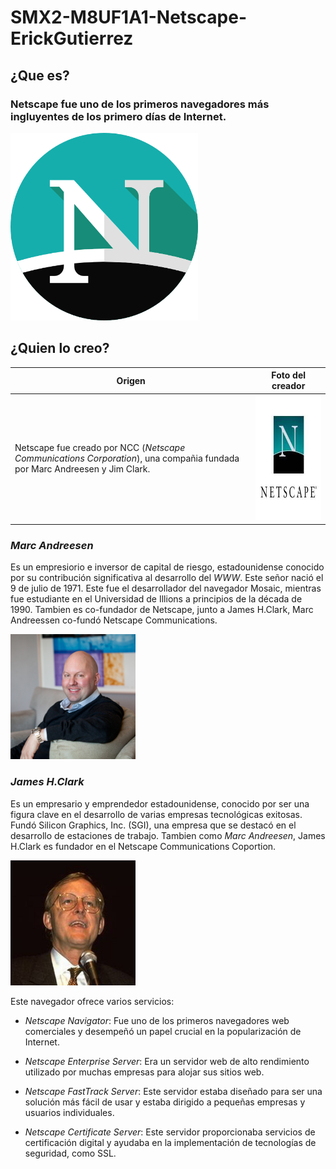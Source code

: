 # SMX2-M8UF1A1-Netscape-ErickGutierrez
## ¿Que es?
### Netscape fue uno de los primeros navegadores más ingluyentes de los primero días de Internet. 

<img src="./Fotos/518706.png" alt="Netscape" width="300" height="300" />

## ¿Quien lo creo?
|Origen|Foto del creador|
|------------------------|--------------------|
|Netscape fue creado por NCC (*Netscape Communications Corporation*), una compañia fundada por Marc Andreesen y Jim Clark.   |<img src="./Fotos/descarga.jpeg" alt="netscapecorpotion" width="200" height="200" />|


### *Marc Andreesen*
 Es un empresiorio e inversor de capital de riesgo, estadounidense conocido por su contribución significativa al desarrollo del *WWW*. Este señor nació el 9 de julio de 1971. Este fue el desarrollador del navegador Mosaic, mientras fue estudiante en el Universidad de Illions a principios de la década de 1990. Tambien es co-fundador de Netscape, junto a James H.Clark, Marc Andreessen co-fundó Netscape Communications.

<img src="./Fotos/Marc-Andreessen-squared.jpg"  alt="Marc Andreesen" width="200" height="200" >

### *James H.Clark*
Es un empresario y emprendedor estadounidense, conocido por ser una figura clave en el desarrollo de varias empresas tecnológicas exitosas. Fundó Silicon Graphics, Inc. (SGI), una empresa que se destacó en el desarrollo de estaciones de trabajo. Tambien como *Marc Andreesen*, James H.Clark es fundador en el Netscape Communications Coportion.

<img src="./Fotos/James_H._Clark.jpg" alt="James H.clark" width="200" height="200">

Este navegador ofrece varios servicios:
* *Netscape Navigator*: Fue uno de los primeros navegadores web comerciales y desempeñó un papel crucial en la popularización de Internet. 

* *Netscape Enterprise Server*: Era un servidor web de alto rendimiento utilizado por muchas empresas para alojar sus sitios web.

* *Netscape FastTrack Server*: Este servidor estaba diseñado para ser una solución más fácil de usar y estaba dirigido a pequeñas empresas y usuarios individuales.

* *Netscape Certificate Server*: Este servidor proporcionaba servicios de certificación digital y ayudaba en la implementación de tecnologías de seguridad, como SSL.